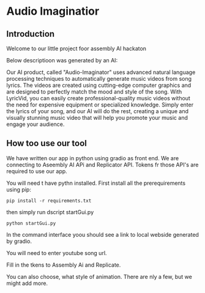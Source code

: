 # Audio Imaginatior

## Introduction 

Welcome to our little project foor assembly AI hackaton

Below descriptioon was generated by an AI:

Our AI product, called "Audio-Imaginator" uses advanced natural language processing techniques to automatically generate music videos from song lyrics. The videos are created using cutting-edge computer graphics and are designed to perfectly match the mood and style of the song. With LyricVid, you can easily create professional-quality music videos without the need for expensive equipment or specialized knowledge. Simply enter the lyrics of your song, and our AI will do the rest, creating a unique and visually stunning music video that will help you promote your music and engage your audience.

## How too use our tool

We have written our app in python using gradio as front end. We are connecting to Aseembly AI APi and Replicator API. Tokens fr those API's are required to use our app.

You will need t have pythn installed. First install all the prerequirements using pip:

```
pip install -r requirements.txt
```

then simply run dscript startGui.py
```
python startGui.py
```

In the command interface yoou should see a link to local webside generated by gradio.

You will need to enter youtube song url.

Fill in the tkens to Assembly Ai and Replicate.

You can also choose, what style of animation. There are nly a few, but we might add more.
